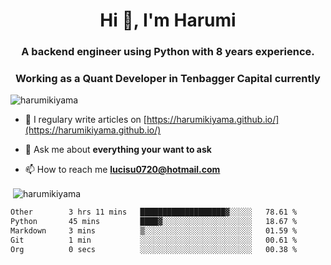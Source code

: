 <h1 align="center">Hi 👋, I'm Harumi</h1>
<h3 align="center">A backend engineer using <b>Python</b> with 8 years experience.</h3>
<h3 align="center">Working as a Quant Developer in <b>Tenbagger Capital</b> currently</h3>

<p align="left"> <img src="https://komarev.com/ghpvc/?username=harumikiyama" alt="harumikiyama" /> </p>


- 📝 I regulary write articles on [https://harumikiyama.github.io/](https://harumikiyama.github.io/)

- 💬 Ask me about **everything your want to ask**

- 📫 How to reach me **lucisu0720@hotmail.com**

<p>&nbsp;<img align="center" src="https://github-readme-stats.vercel.app/api?username=harumikiyama&show_icons=true" alt="harumikiyama" /></p>


<!--START_SECTION:waka-->

```txt
Other        3 hrs 11 mins   ███████████████████▓░░░░░   78.61 %
Python       45 mins         ████▓░░░░░░░░░░░░░░░░░░░░   18.67 %
Markdown     3 mins          ▒░░░░░░░░░░░░░░░░░░░░░░░░   01.59 %
Git          1 min           ░░░░░░░░░░░░░░░░░░░░░░░░░   00.61 %
Org          0 secs          ░░░░░░░░░░░░░░░░░░░░░░░░░   00.38 %
```

<!--END_SECTION:waka-->
